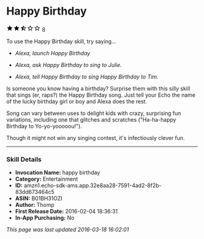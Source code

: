 # Happy Birthday
![2.5 stars](../../../images/ic_star_black_18dp_1x.png)![2.5 stars](../../../images/ic_star_black_18dp_1x.png)![2.5 stars](../../../images/ic_star_half_black_18dp_1x.png)![2.5 stars](../../../images/ic_star_border_black_18dp_1x.png)![2.5 stars](../../../images/ic_star_border_black_18dp_1x.png) 8

To use the Happy Birthday skill, try saying...

* *Alexa, launch Happy Birthday*

* *Alexa, ask Happy Birthday to sing to Julie.*

* *Alexa, tell Happy Birthday to sing Happy Birthday to Tim.*

Is someone you know having a birthday?  Surprise them with this silly skill that sings (er, raps?) the Happy Birthday song.  Just tell your Echo the name of the lucky birthday girl or boy and Alexa does the rest.

Song can vary between uses to delight kids with crazy, surprising fun variations, including one that glitches and scratches ("Ha-ha-happy Birthday to Yo-yo-yooooou!").

Though it might not win any singing contest, it's infectiously clever fun.

***

### Skill Details

* **Invocation Name:** happy birthday
* **Category:** Entertainment
* **ID:** amzn1.echo-sdk-ams.app.32e8aa28-7591-4ad2-8f2b-83dd673464c5
* **ASIN:** B01BH31OZI
* **Author:** Thomp
* **First Release Date:** 2016-02-04 18:36:31
* **In-App Purchasing:** No

*This page was last updated 2016-03-18 16:02:01*
